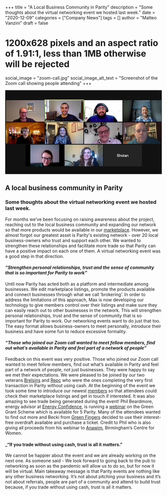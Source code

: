 +++
title = "A Local Business Community in Parity"
description = "Some thoughts about the virtual networking event we hosted last week."
date = "2020-12-09"
categories = ["Company News"]
tags = []
author = "Matteo Vanzini"
draft = false
# 1200x628 pixels and an aspect ratio of 1.91:1, less than 1MB otherwise will be rejected
social_image = "zoom-call.jpg"
social_image_alt_text = "Screenshot of the Zoom call showing people attending"
+++

![Screenshot](zoom-call.jpg)

## A local business community in Parity

### Some thoughts about the virtual networking event we hosted last week.

For months we’ve been focusing on raising awareness about the project, reaching out to the local business community and expanding our network so that more products would be available in our [marketplace](https://parity.uk/marketplace/). However, we almost forgot our greatest asset is Parity's existing network - over 20 local business-owners who trust and support each other. We wanted to strengthen these relationships and facilitate more trade so that Parity can have a positive impact on each one of them. A virtual networking event was a good step in that direction.

#### _“Strengthen personal relationships, trust and the sense of community that is so important for Parity to work”_

Until now Parity has acted both as a platform and intermediate among businesses. We edit marketplace listings, promote the products available and connect businesses through what we call ‘brokering’. In order to address the limitations of this approach, Max is now developing our technology to give members control over their listings and make sure they can easily reach out to other businesses in the network. This will strengthen personal relationships, trust and the sense of community that is so important for Parity to work. Our networking events want to do just that too. The easy format allows business-owners to meet personally, introduce their business and have some fun to reduce excessive formality.

#### _“Those who joined our Zoom call wanted to meet fellow members, find out what’s available in Parity and feel part of a network of people”_

Feedback on this event was very positive. Those who joined our Zoom call wanted to meet fellow members, find out what’s available in Parity and feel part of a network of people, not just businesses. They were happy to say we met their expectations. We were pleased to be joined by our two veterans [Brelsins](https://parity.uk/directory/breslins) and [Repc](https://parity.uk/directory/repc/) who were the ones completing the very first transaction in Parity without using cash. At the beginning of the event we took some time to introduce our newest [members](https://parity.uk/directory/) so that attendees could check their marketplace listings and get in touch if interested. It was also amazing to see trade being generated during the event! Phil Beardmore, energy advisor at [Energy Confidence](https://parity.uk/directory/energy-confidence/), is running a [webinar](https://energyconfidence.co.uk/webinar/) on the Green Grant Scheme which is available for 5 Parity. Many of the attendees wanted to find out more and Becki from [Green Fingers](https://parity.uk/directory/greenfingers/) decided to use their interest-free overdraft available and purchase a ticket. Credit to Phil who is also giving all proceeds from his webinar to [Anawim](https://anawim.co.uk/), Birmingham’s Centre for Women.

#### _“If you trade without using cash, trust is all it matters.”

We cannot be happier about the event and we are already working on the next one. As someone said - We look forward to going back to the pub to networking as soon as the pandemic will allow us to do so, but for now it will be virtual. Main takeaway message is that Parity events are nothing like any other business networking. It’s not about pitching your business and it’s not about referrals, people are part of a community and attend to build trust because, if you trade without using cash, trust is all it matters.
